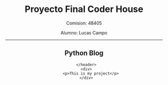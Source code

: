 <!DOCTYPE html>
<html>
    <body>
      <header>
          <h1>Proyecto Final Coder House</h1>
          <p>Comision: 48405</p>
          <p>Alumno: Lucas Campo</p>
          <hr>
          <h2>Python Blog</h2>
          
      </header>
      <div>
          <p>This is my project</p>
      </div>
  </body>
</html>
